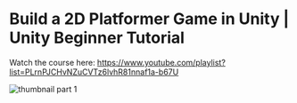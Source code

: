 # Build a 2D Platformer Game in Unity | Unity Beginner Tutorial

Watch the course here: https://www.youtube.com/playlist?list=PLrnPJCHvNZuCVTz6lvhR81nnaf1a-b67U

![thumbnail part 1](https://user-images.githubusercontent.com/52977034/119971715-9d0e2a80-bfb1-11eb-8938-b9da00b22b1f.png)
